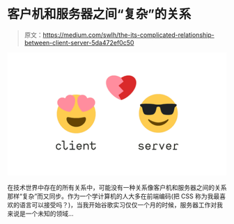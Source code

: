 # 客户机和服务器之间“复杂”的关系

> 原文：<https://medium.com/swlh/the-its-complicated-relationship-between-client-server-5da472ef0c50>

![](img/ad7adbd3b6839e7b8bf311e5d7983d66.png)

在技术世界中存在的所有关系中，可能没有一种关系像客户机和服务器之间的关系那样“复杂”而又同步。作为一个学计算机的人大多在前端编码(把 CSS 称为我最喜欢的语言可以接受吗？)，当我开始谷歌实习仅仅一个月的时候，服务器工作对我来说是一个未知的领域…